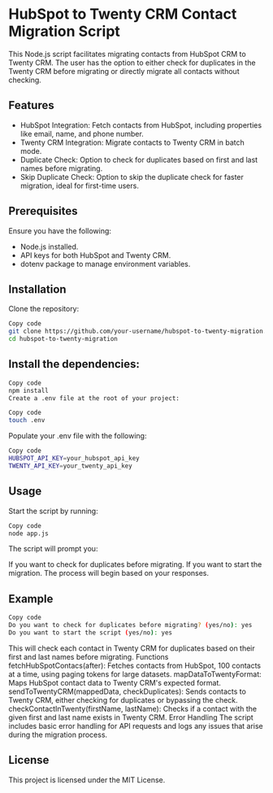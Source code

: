 # HubSpot to Twenty CRM Contact Migration Script
This Node.js script facilitates migrating contacts from HubSpot CRM to Twenty CRM. The user has the option to either check for duplicates in the Twenty CRM before migrating or directly migrate all contacts without checking.

## Features
- HubSpot Integration: Fetch contacts from HubSpot, including properties like email, name, and phone number.
- Twenty CRM Integration: Migrate contacts to Twenty CRM in batch mode.
- Duplicate Check: Option to check for duplicates based on first and last names before migrating.
- Skip Duplicate Check: Option to skip the duplicate check for faster migration, ideal for first-time users.
## Prerequisites
Ensure you have the following:

- Node.js installed.
- API keys for both HubSpot and Twenty CRM.
- dotenv package to manage environment variables.
## Installation
Clone the repository:

```bash
Copy code
git clone https://github.com/your-username/hubspot-to-twenty-migration.git
cd hubspot-to-twenty-migration
```
## Install the dependencies:

```bash
Copy code
npm install
Create a .env file at the root of your project:
```
```bash
Copy code
touch .env
```
Populate your .env file with the following:

```bash
Copy code
HUBSPOT_API_KEY=your_hubspot_api_key
TWENTY_API_KEY=your_twenty_api_key
```
## Usage
Start the script by running:

```bash
Copy code
node app.js
```
The script will prompt you:

If you want to check for duplicates before migrating.
If you want to start the migration.
The process will begin based on your responses.

## Example
```bash
Copy code
Do you want to check for duplicates before migrating? (yes/no): yes
Do you want to start the script (yes/no): yes
```
This will check each contact in Twenty CRM for duplicates based on their first and last names before migrating.
Functions
fetchHubSpotContacs(after): Fetches contacts from HubSpot, 100 contacts at a time, using paging tokens for large datasets.
mapDataToTwentyFormat: Maps HubSpot contact data to Twenty CRM's expected format.
sendToTwentyCRM(mappedData, checkDuplicates): Sends contacts to Twenty CRM, either checking for duplicates or bypassing the check.
checkContactInTwenty(firstName, lastName): Checks if a contact with the given first and last name exists in Twenty CRM.
Error Handling
The script includes basic error handling for API requests and logs any issues that arise during the migration process.

## License
This project is licensed under the MIT License.
